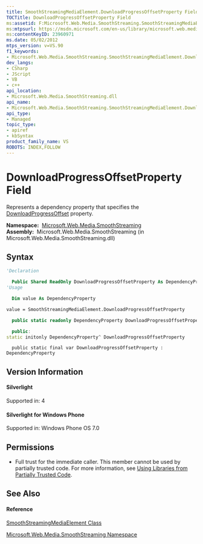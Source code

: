 ```yaml
---
title: SmoothStreamingMediaElement.DownloadProgressOffsetProperty Field (Microsoft.Web.Media.SmoothStreaming)
TOCTitle: DownloadProgressOffsetProperty Field
ms:assetid: F:Microsoft.Web.Media.SmoothStreaming.SmoothStreamingMediaElement.DownloadProgressOffsetProperty
ms:mtpsurl: https://msdn.microsoft.com/en-us/library/microsoft.web.media.smoothstreaming.smoothstreamingmediaelement.downloadprogressoffsetproperty(v=VS.90)
ms:contentKeyID: 23960971
ms.date: 05/02/2012
mtps_version: v=VS.90
f1_keywords:
- Microsoft.Web.Media.SmoothStreaming.SmoothStreamingMediaElement.DownloadProgressOffsetProperty
dev_langs:
- CSharp
- JScript
- VB
- c++
api_location:
- Microsoft.Web.Media.SmoothStreaming.dll
api_name:
- Microsoft.Web.Media.SmoothStreaming.SmoothStreamingMediaElement.DownloadProgressOffsetProperty
api_type:
- Managed
topic_type:
- apiref
- kbSyntax
product_family_name: VS
ROBOTS: INDEX,FOLLOW
---
```


# DownloadProgressOffsetProperty Field

Represents a dependency property that specifies the [DownloadProgressOffset](smoothstreamingmediaelement-downloadprogressoffset-property-microsoft-web-media-smoothstreaming_1.md) property.

**Namespace:**  [Microsoft.Web.Media.SmoothStreaming](microsoft-web-media-smoothstreaming-namespace_1.md)  
**Assembly:**  Microsoft.Web.Media.SmoothStreaming (in Microsoft.Web.Media.SmoothStreaming.dll)

## Syntax

``` vb
'Declaration

  Public Shared ReadOnly DownloadProgressOffsetProperty As DependencyProperty
'Usage

  Dim value As DependencyProperty

value = SmoothStreamingMediaElement.DownloadProgressOffsetProperty
```

``` csharp
  public static readonly DependencyProperty DownloadProgressOffsetProperty
```

``` c++
  public:
static initonly DependencyProperty^ DownloadProgressOffsetProperty
```

``` jscript
  public static final var DownloadProgressOffsetProperty : DependencyProperty
```

## Version Information

#### Silverlight

Supported in: 4  

#### Silverlight for Windows Phone

Supported in: Windows Phone OS 7.0  

## Permissions

  - Full trust for the immediate caller. This member cannot be used by partially trusted code. For more information, see [Using Libraries from Partially Trusted Code](https://msdn.microsoft.com/en-us/library/8skskf63\(v=vs.90\)).

## See Also

#### Reference

[SmoothStreamingMediaElement Class](smoothstreamingmediaelement-class-microsoft-web-media-smoothstreaming_1.md)

[Microsoft.Web.Media.SmoothStreaming Namespace](microsoft-web-media-smoothstreaming-namespace_1.md)

